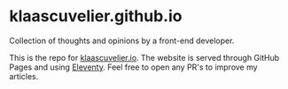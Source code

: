 # klaascuvelier.github.io

Collection of thoughts and opinions by a front-end developer.

This is the repo for [klaascuvelier.io](https://www.klaascuvelier.io).
The website is served through GitHub Pages and using [Eleventy](https://www.11ty.dev). Feel free to open any PR's to improve my articles.
